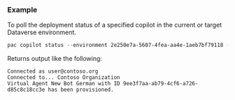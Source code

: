 ### Example

To poll the deployment status of a specified copilot in the current or target Dataverse environment.

```PowerShell
pac copilot status --environment 2e250e7a-5607-4fea-aa4e-1aeb7bf79118 --bot-id 9ee3f7aa-ab79-4cf6-a726-d85c8c18cc3e
```

Returns output like the following:

```Text
Connected as user@contoso.org
Connected to... Contoso Organization
Virtual Agent New Bot German with ID 9ee3f7aa-ab79-4cf6-a726-d85c8c18cc3e has been provisioned.
```
